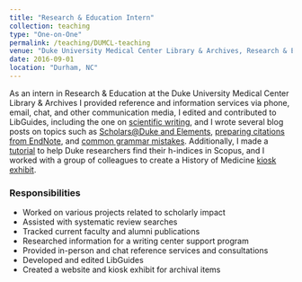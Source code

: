 ```yaml
---
title: "Research & Education Intern"
collection: teaching
type: "One-on-One"
permalink: /teaching/DUMCL-teaching
venue: "Duke University Medical Center Library & Archives, Research & Education"
date: 2016-09-01
location: "Durham, NC"
---
```


As an intern in Research & Education at the Duke University Medical Center Library & Archives I provided reference and information services via phone, email, chat, and other communication media, I edited and contributed to LibGuides, including the one on [scientific writing](https://guides.mclibrary.duke.edu/scientificwriting), and  I wrote several blog posts on topics such as [Scholars@Duke and Elements](https://mclibrary.duke.edu/about/blog/2017-03-03/scholarsduke-publication-features-elements), [preparing citations from EndNote](https://mclibrary.duke.edu/about/blog/2017-04-24/preparing-citations-endnote-apa-ama-chicago-styles), and [common grammar mistakes](https://mclibrary.duke.edu/about/blog/2017-05-24/common-grammar-mistakes). Additionally, I made a [tutorial](http://gots.mclibrary.duke.edu/tutorial/h-index) to help Duke researchers find their h-indices in Scopus, and I worked with a group of colleagues to create a History of Medicine [kiosk exhibit](https://static.mclibrary.duke.edu/history-of-medicine/).

### Responsibilities
- Worked on various projects related to scholarly impact
- Assisted with systematic review searches
- Tracked current faculty and alumni publications
- Researched information for a writing center support program
- Provided in-person and chat reference services and consultations
- Developed and edited LibGuides
- Created a website and kiosk exhibit for archival items


